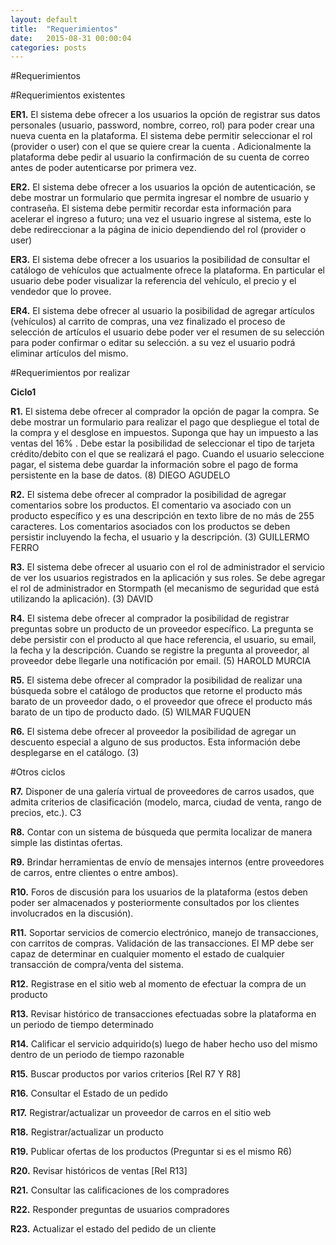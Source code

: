 ```yaml
---
layout: default
title:  "Requerimientos"
date:   2015-08-31 00:00:04
categories: posts
---
```


#Requerimientos

#Requerimientos existentes

**ER1.** El sistema debe ofrecer a los usuarios la opción de registrar sus datos personales (usuario, password, nombre, correo, rol) para poder crear una nueva cuenta en la plataforma. El sistema debe permitir seleccionar el rol (provider o user) con el que se quiere crear la cuenta . Adicionalmente la plataforma debe pedir al usuario la confirmación de su cuenta de correo antes de poder autenticarse por primera vez.

**ER2.** El sistema debe ofrecer a los usuarios la opción de autenticación, se debe mostrar un formulario que permita ingresar el nombre de usuario y contraseña. El sistema debe permitir recordar esta información para acelerar el ingreso a futuro; una vez el usuario ingrese al sistema, este lo debe redireccionar a la página de inicio dependiendo del rol (provider o user)

**ER3.** El sistema debe ofrecer a los usuarios la posibilidad de consultar el catálogo de vehículos que actualmente ofrece la plataforma. En particular el usuario debe poder visualizar la referencia del vehículo, el precio y el vendedor que lo provee.

**ER4.** El sistema debe ofrecer al usuario la posibilidad de agregar artículos (vehículos) al carrito de compras, una vez finalizado el proceso de selección de artículos el usuario debe poder ver el resumen de su selección para poder confirmar o editar su selección. a su vez el usuario podrá eliminar artículos del mismo.

#Requerimientos por realizar

**Ciclo1**

**R1.** El sistema debe ofrecer al comprador la opción de pagar la compra. Se debe mostrar un formulario para realizar el pago que despliegue el total de la compra y el desglose en impuestos. Suponga que hay un impuesto a las ventas del 16% . Debe estar la posibilidad de seleccionar el tipo de tarjeta crédito/debito con el que se realizará el pago. Cuando el usuario seleccione pagar, el sistema debe guardar la información sobre el pago de forma persistente en la base de datos. (8) DIEGO AGUDELO

**R2.** El sistema debe ofrecer al comprador la posibilidad de agregar comentarios sobre los productos. El comentario va  asociado con un producto específico y es una descripción en texto libre de no más de 255 caracteres. Los comentarios asociados con los productos se deben persistir incluyendo la fecha, el usuario y la descripción.  (3) GUILLERMO FERRO

**R3.** El sistema debe ofrecer al usuario con el rol de administrador el servicio de ver los usuarios registrados en la aplicación y sus roles. Se debe agregar el rol de administrador en Stormpath (el mecanismo de seguridad que está utilizando la aplicación). (3) DAVID

**R4.** El sistema debe ofrecer al comprador la posibilidad de registrar preguntas sobre un producto de un proveedor específico. La pregunta se debe persistir con el producto al que hace referencia, el usuario, su email, la fecha y la descripción.  Cuando se registre la pregunta al proveedor, al proveedor debe llegarle una notificación por email. (5) HAROLD MURCIA

**R5.**  El sistema debe ofrecer al comprador la posibilidad de realizar una búsqueda sobre el catálogo de productos que retorne el producto más barato de un proveedor dado, o el proveedor que ofrece el producto más barato de un tipo de producto dado. (5)  WILMAR FUQUEN

**R6.** El sistema debe ofrecer al proveedor la posibilidad de agregar un descuento especial a alguno de sus productos. Esta información debe desplegarse en el catálogo. (3) 

#Otros ciclos

**R7.** Disponer de una galería virtual de proveedores de carros usados, que admita criterios de clasificación (modelo, marca, ciudad de venta, rango de precios, etc.). C3

**R8.** Contar con un sistema de búsqueda que permita localizar de manera simple las distintas ofertas. 

**R9.** Brindar herramientas de envío de mensajes internos (entre proveedores de carros, entre clientes o entre ambos).

**R10.** Foros de discusión para los usuarios de la plataforma (estos deben poder ser almacenados y posteriormente consultados por los clientes involucrados en la discusión).

**R11.** Soportar servicios de comercio electrónico, manejo de transacciones, con carritos de compras. Validación de las transacciones. El MP debe ser capaz de determinar en cualquier momento el estado de cualquier transacción de compra/venta del sistema.

**R12.** Registrase en el sitio web al momento de efectuar la compra de un producto

**R13.** Revisar histórico de transacciones efectuadas sobre la plataforma en un periodo de tiempo determinado

**R14.** Calificar el servicio adquirido(s) luego de haber hecho uso del mismo dentro de un periodo de tiempo razonable

**R15.** Buscar productos por varios criterios [Rel R7 Y R8]

**R16.** Consultar el Estado de un pedido

**R17.** Registrar/actualizar un proveedor de carros en el sitio web

**R18.** Registrar/actualizar un producto

**R19.** Publicar ofertas de los productos (Preguntar si es el mismo R6)

**R20.** Revisar históricos de ventas [Rel R13]

**R21.** Consultar las calificaciones de los compradores

**R22.** Responder preguntas de usuarios compradores

**R23.** Actualizar el estado del pedido de un cliente
